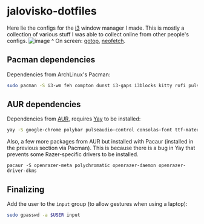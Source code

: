# jalovisko-dotfiles
Here lie the configs for the [i3](https://github.com/i3/i3) window manager I made. This is mostly a collection of various stuff I was able to collect online from other people's configs.
![image](https://user-images.githubusercontent.com/22379984/124523134-bcc01c00-ddc3-11eb-84c8-5332261054f7.png)
^ On screen: [gotop](https://github.com/cjbassi/gotop), [neofetch](https://github.com/dylanaraps/neofetch.git).


## Pacman dependencies
Dependencies from ArchLinux's Pacman:
```bash
sudo pacman -S i3-wm feh compton dunst i3-gaps i3blocks kitty rofi pulseaudio ttf-font-awesome pacaur flameshot
```
## AUR dependencies
Dependencies from [AUR](https://aur.archlinux.org/), requires [Yay](https://github.com/Jguer/yay) to be installed:
```bash
yay -S google-chrome polybar pulseaudio-control consolas-font ttf-material-icons-git picom-git pacaur libinput-gestures
```
Also, a few more packages from AUR but installed with Pacaur (installed in the previous section via Pacman). This is because there is a bug in Yay that prevents some Razer-specific drivers to be installed.
```
pacaur -S openrazer-meta polychromatic openrazer-daemon openrazer-driver-dkms
```

## Finalizing
Add the user to the `input` group (to allow gestures when using a laptop):
```bash
sudo gpasswd -a $USER input
```


